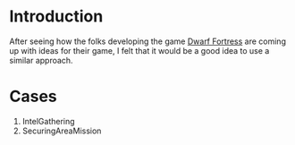 # Introduction #
After seeing how the folks developing the game [Dwarf Fortress](http://www.bay12games.com/dwarves/dev_story.html) are coming up with ideas for their game, I felt that it would be a good idea to use a similar approach.

# Cases #
  1. IntelGathering
  1. SecuringAreaMission
